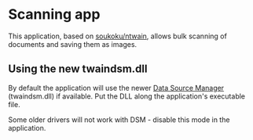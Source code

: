 # Scanning app

This application, based on [soukoku/ntwain](https://github.com/soukoku/ntwain/tree/v3), allows bulk scanning of documents and saving them as images.

## Using the new twaindsm.dll
By default the application will use the newer [Data Source Manager](http://sourceforge.net/projects/twain-dsm/files/TWAIN%20DSM%202%20Win/) (twaindsm.dll) if available. Put the DLL along the application's executable file.

Some older drivers will not work with DSM - disable this mode in the application.
